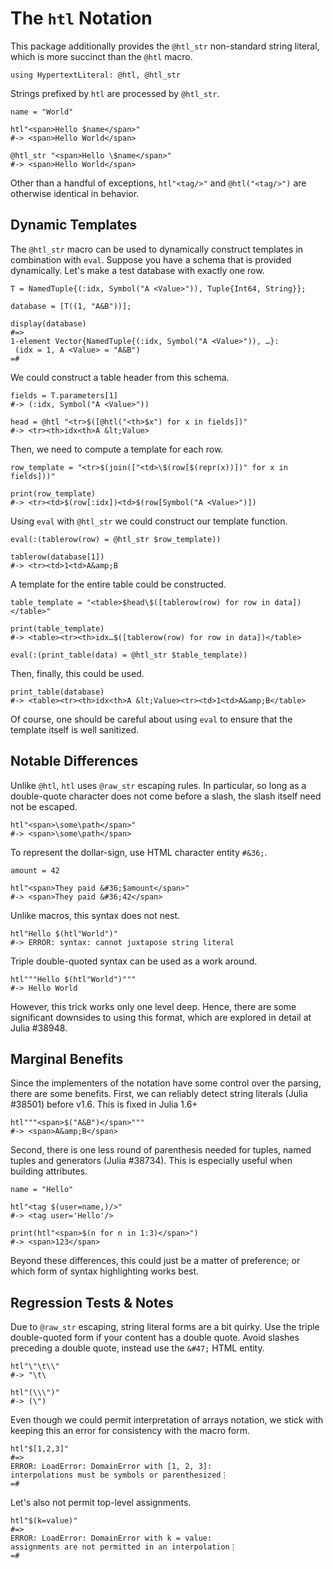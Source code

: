 # The `htl` Notation

This package additionally provides the `@htl_str` non-standard string
literal, which is more succinct than the `@htl` macro.

    using HypertextLiteral: @htl, @htl_str

Strings prefixed by `htl` are processed by `@htl_str`.

    name = "World"

    htl"<span>Hello $name</span>"
    #-> <span>Hello World</span>

    @htl_str "<span>Hello \$name</span>"
    #-> <span>Hello World</span>

Other than a handful of exceptions, `htl"<tag/>"` and `@htl("<tag/>")`
are otherwise identical in behavior.

## Dynamic Templates

The `@htl_str` macro can be used to dynamically construct templates in
combination with `eval`. Suppose you have a schema that is provided
dynamically. Let's make a test database with exactly one row.

    T = NamedTuple{(:idx, Symbol("A <Value>")), Tuple{Int64, String}};

    database = [T((1, "A&B"))];

    display(database)
    #=>
    1-element Vector{NamedTuple{(:idx, Symbol("A <Value>")), …}:
     (idx = 1, A <Value> = "A&B")
    =#

We could construct a table header from this schema.

    fields = T.parameters[1]
    #-> (:idx, Symbol("A <Value>"))

    head = @htl "<tr>$([@htl("<th>$x") for x in fields])"
    #-> <tr><th>idx<th>A &lt;Value>

Then, we need to compute a template for each row.

    row_template = "<tr>$(join(["<td>\$(row[$(repr(x))])" for x in fields]))"

    print(row_template)
    #-> <tr><td>$(row[:idx])<td>$(row[Symbol("A <Value>")])

Using `eval` with `@htl_str` we could construct our template function.

    eval(:(tablerow(row) = @htl_str $row_template))

    tablerow(database[1])
    #-> <tr><td>1<td>A&amp;B

A template for the entire table could be constructed.

    table_template = "<table>$head\$([tablerow(row) for row in data])</table>"

    print(table_template)
    #-> <table><tr><th>idx…$([tablerow(row) for row in data])</table>

    eval(:(print_table(data) = @htl_str $table_template))

Then, finally, this could be used.

    print_table(database)
    #-> <table><tr><th>idx<th>A &lt;Value><tr><td>1<td>A&amp;B</table>

Of course, one should be careful about using `eval` to ensure that the
template itself is well sanitized.

## Notable Differences

Unlike `@htl`, `htl` uses `@raw_str` escaping rules. In particular, so
long as a double-quote character does not come before a slash, the slash
itself need not be escaped.

    htl"<span>\some\path</span>"
    #-> <span>\some\path</span>

To represent the dollar-sign, use HTML character entity `#&36;`.

    amount = 42

    htl"<span>They paid &#36;$amount</span>"
    #-> <span>They paid &#36;42</span>

Unlike macros, this syntax does not nest.

    htl"Hello $(htl"World")"
    #-> ERROR: syntax: cannot juxtapose string literal

Triple double-quoted syntax can be used as a work around.

    htl"""Hello $(htl"World")"""
    #-> Hello World

However, this trick works only one level deep. Hence, there are some
significant downsides to using this format, which are explored in detail
at Julia #38948.

## Marginal Benefits

Since the implementers of the notation have some control over the
parsing, there are some benefits. First, we can reliably detect string
literals (Julia #38501) before v1.6. This is fixed in Julia 1.6+

    htl"""<span>$("A&B")</span>"""
    #-> <span>A&amp;B</span>

Second, there is one less round of parenthesis needed for tuples, named
tuples and generators (Julia #38734). This is especially useful when
building attributes.

    name = "Hello"

    htl"<tag $(user=name,)/>"
    #-> <tag user='Hello'/>

    print(htl"<span>$(n for n in 1:3)</span>")
    #-> <span>123</span>

Beyond these differences, this could just be a matter of preference; or
which form of syntax highlighting works best.

## Regression Tests & Notes

Due to `@raw_str` escaping, string literal forms are a bit quirky. Use
the triple double-quoted form if your content has a double quote. Avoid
slashes preceding a double quote, instead use the `&#47;` HTML entity.

    htl"\"\t\\"
    #-> "\t\

    htl"(\\\")"
    #-> (\")

Even though we could permit interpretation of arrays notation, we stick
with keeping this an error for consistency with the macro form.

    htl"$[1,2,3]"
    #=>
    ERROR: LoadError: DomainError with [1, 2, 3]:
    interpolations must be symbols or parenthesized⋮
    =#

Let's also not permit top-level assignments.

    htl"$(k=value)"
    #=>
    ERROR: LoadError: DomainError with k = value:
    assignments are not permitted in an interpolation⋮
    =#
